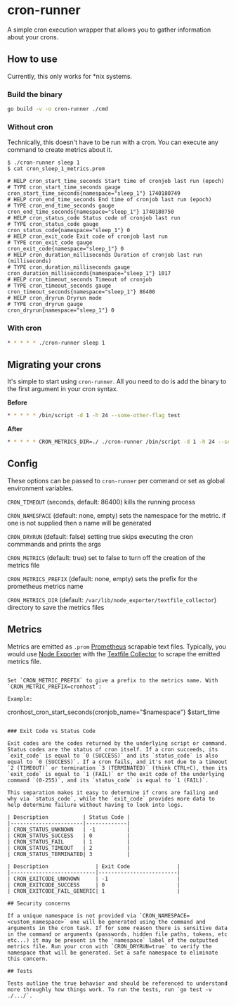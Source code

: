 # cron-runner

A simple cron execution wrapper that allows you to gather information about your crons.

## How to use

Currently, this only works for *nix systems.

### Build the binary

```bash
go build -v -o cron-runner ./cmd
```

### Without cron

Technically, this doesn't have to be run with a cron. You can execute any command to create metrics about it.

```
$ ./cron-runner sleep 1
$ cat cron_sleep_1_metrics.prom  

# HELP cron_start_time_seconds Start time of cronjob last run (epoch)
# TYPE cron_start_time_seconds gauge
cron_start_time_seconds{namespace="sleep_1"} 1740180749
# HELP cron_end_time_seconds End time of cronjob last run (epoch)
# TYPE cron_end_time_seconds gauge
cron_end_time_seconds{namespace="sleep_1"} 1740180750
# HELP cron_status_code Status code of cronjob last run
# TYPE cron_status_code gauge
cron_status_code{namespace="sleep_1"} 0
# HELP cron_exit_code Exit code of cronjob last run
# TYPE cron_exit_code gauge
cron_exit_code{namespace="sleep_1"} 0
# HELP cron_duration_milliseconds Duration of cronjob last run (milliseconds)
# TYPE cron_duration_milliseconds gauge
cron_duration_milliseconds{namespace="sleep_1"} 1017
# HELP cron_timeout_seconds Timeout of cronjob
# TYPE cron_timeout_seconds gauge
cron_timeout_seconds{namespace="sleep_1"} 86400
# HELP cron_dryrun Dryrun mode
# TYPE cron_dryrun gauge
cron_dryrun{namespace="sleep_1"} 0
```

### With cron

```bash
* * * * * ./cron-runner sleep 1
```

## Migrating your crons

It's simple to start using `cron-runner`. All you need to do is add the binary to the first argument in your cron syntax.

**Before**

```bash
* * * * * /bin/script -d 1 -h 24 --some-other-flag test
```

**After**

```bash
* * * * * CRON_METRICS_DIR=./ ./cron-runner /bin/script -d 1 -h 24 --some-other-flag test
```

## Config

These options can be passed to `cron-runner` per command or set as global environment variables.

`CRON_TIMEOUT` (seconds, default: 86400) kills the running process

`CRON_NAMESPACE` (default: none, empty) sets the namespace for the metric. if one is not supplied then a name will be generated

`CRON_DRYRUN` (default: false) setting true skips executing the cron commmands and prints the args

`CRON_METRICS` (default: true) set to false to turn off the creation of the metrics file

`CRON_METRICS_PREFIX` (default: none, empty) sets the prefix for the prometheus metrics name

`CRON_METRICS_DIR` (default: `/var/lib/node_exporter/textfile_collector`) directory to save the metrics files


## Metrics

Metrics are emitted as `.prom` [Prometheus](http://prometheus.io) scrapable text files. Typically, you would use [Node Exporter][node-exporter] with the [Textfile Collector][text-collector] to scrape the emitted metrics file. 

[node-exporter]: https://github.com/prometheus/node_exporter?tab=readme-ov-file#textfile-collector
[text-collector]: https://github.com/prometheus/node_exporter?tab=readme-ov-file#textfile-collector

```

Set `CRON_METRIC_PREFIX` to give a prefix to the metrics name. With `CRON_METRIC_PREFIX=cronhost`:

Example: 

```
cronhost_cron_start_seconds{cronjob_name="$namespace"} $start_time
```

### Exit Code vs Status Code

Exit codes are the codes returned by the underlying script or command. Status codes are the status of cron itself. If a cron succeeds, its `exit_code` is equal to `0 (SUCCESS)` and its `status_code` is also equal to `0 (SUCCESS)`. If a cron fails, and it's not due to a timeout `2 (TIMEOUT)` or termination `3 (TERMINATED)` (think CTRL+C), then its `exit_code` is equal to `1 (FAIL)` or the exit code of the underlying command `(0-255)`, and its `status_code` is equal to `1 (FAIL)`.

This separation makes it easy to determine if crons are failing and why via `status_code`, while the `exit_code` provides more data to help determine failure without having to look into logs.

| Description           | Status Code |
|-----------------------|-------------|
| CRON_STATUS_UNKNOWN   | -1          |
| CRON_STATUS_SUCCESS   | 0           |
| CRON_STATUS_FAIL      | 1           |
| CRON_STATUS_TIMEOUT   | 2           |
| CRON_STATUS_TERMINATED| 3           |

| Description               | Exit Code               |
|---------------------------|-------------------------|
| CRON_EXITCODE_UNKNOWN     | -1                      |
| CRON_EXITCODE_SUCCESS     | 0                       |
| CRON_EXITCODE_FAIL_GENERIC| 1                       |

## Security concerns

If a unique namespace is not provided via `CRON_NAMESPACE=<custom_namespace>` one will be generated using the command and arguments in the cron task. If for some reason there is sensitive data in the command or arguments (passwords, hidden file paths, tokens, etc etc...) it may be present in the `namespace` label of the outputted metrics file. Run your cron with `CRON_DRYRUN=true` to verify the namespace that will be generated. Set a safe namespace to eliminate this concern.

## Tests

Tests outline the true behavior and should be referenced to understand more throughly how things work. To run the tests, run `go test -v ./.../`.
